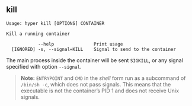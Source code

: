 ## kill

    Usage: hyper kill [OPTIONS] CONTAINER

    Kill a running container

                --help               Print usage
      [IGNORED] -s, --signal=KILL    Signal to send to the container 

The main process inside the container will be sent `SIGKILL`, or any
signal specified with option `--signal`.

> **Note:**
> `ENTRYPOINT` and `CMD` in the *shell* form run as a subcommand of `/bin/sh -c`,
> which does not pass signals. This means that the executable is not the container’s PID 1
> and does not receive Unix signals.
